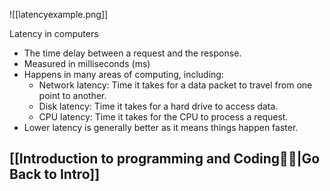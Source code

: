 ![[latencyexample.png]]

Latency in computers
 - The time delay between a request and the response.
 - Measured in milliseconds (ms)
 - Happens in many areas of computing, including:
     - Network latency: Time it takes for a data packet to travel from one point to another.
     - Disk latency: Time it takes for a hard drive to access data.
     - CPU latency: Time it takes for the CPU to process a request.
 - Lower latency is generally better as it means things happen faster.
## [[Introduction to programming and Coding🧑‍💻|Go Back to Intro]]